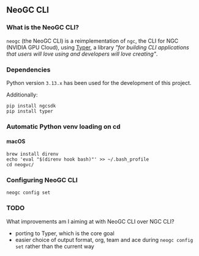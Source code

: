 ## NeoGC CLI

### What is the NeoGC CLI?

`neogc` (the NeoGC CLI) is a reimplementation of `ngc`, the CLI for NGC (NVIDIA GPU Cloud), using [Typer](https://github.com/fastapi/typer), a library *"for building CLI applications that users will love using and developers will love creating"*.

### Dependencies

Python version `3.13.x` has been used for the development of this project.

Additionally:
```
pip install ngcsdk
pip install typer
```

### Automatic Python venv loading on cd

#### macOS
```
brew install direnv
echo 'eval "$(direnv hook bash)"' >> ~/.bash_profile
cd neogvc/
```

### Configuring NeoGC CLI

```
neogc config set
```

### TODO

What improvements am I aiming at with NeoGC CLI over NGC CLI?
- porting to Typer, which is the core goal
- easier choice of output format, org, team and ace during `neogc config set` rather than the current way